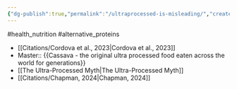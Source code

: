 ```yaml
---
{"dg-publish":true,"permalink":"/ultraprocessed-is-misleading/","created":"2025-10-23T17:42:43.718+01:00","updated":"2025-10-23T18:06:08.675+01:00"}
---
```


#health_nutrition #alternative_proteins 

- [[Citations/Cordova et al., 2023\|Cordova et al., 2023]]
- Master:: {{Cassava - the original ultra processed food eaten across the world for generations}}
- [[The Ultra-Processed Myth\|The Ultra-Processed Myth]]
- [[Citations/Chapman, 2024\|Chapman, 2024]]